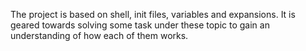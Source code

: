 The project is based on shell, init files, variables and expansions. It is geared towards solving some task under these topic to gain an understanding of how each of them works.
